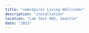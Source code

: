 ```yaml
---
title: "<em>Spiral Living Wall</em>"
description: "installation"
location: "Lab Test 002, Seattle"
date: "2023"
---
```

